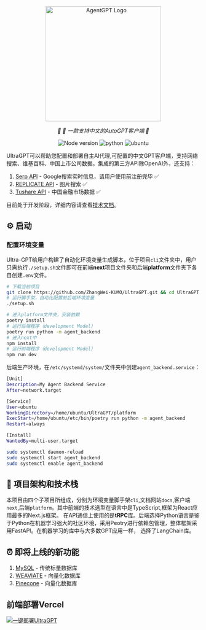 <p align="center">
  <img src="https://github.com/ZhangWei-KUMO/UltraGPT/blob/main/logo_ultra.png?raw=true" height="300" alt="AgentGPT Logo"/>
</p>
<p align="center">
  <em>🤖 🤖 一款支持中文的AutoGPT客户端  🤖 </em>
</p>
<p align="center">
      <img alt="Node version" src="https://img.shields.io/static/v1?label=node&message=%20%3E=18&logo=node.js&color=2334D058" />
      <img src="https://img.shields.io/badge/python-%3E%3D3.11-blue" alt="python">
      <img src="https://img.shields.io/badge/ubuntu-22.04-orange" alt="ubuntu">
</p>

UltraGPT可以帮助您配置和部署自主AI代理,可配置的中文GPT客户端，支持网络搜索、维基百科、中国上市公司数据。集成的第三方API除OpenAI外，还支持：

1. [Serp API](https://serpapi.com/) - Google搜索实时信息，请用户使用前注册完毕 ✅
2. [REPLICATE API](https://https://replicate.com) - 图片搜索 ✅
3. [Tushare API](https://serpapi.com/) - 中国金融市场数据 ✅

目前处于开发阶段，详细内容请查看[技术文档](https://zhangwei-kumo.github.io/UltraGPT)。

## ⚙ 启动

### 配置环境变量
Ultra-GPT给用户构建了自动化环境变量生成脚本，位于项目`cli`文件夹中，用户只需执行`./setup.sh`文件即可在前端**next**项目文件夹和后端**platform**文件夹下各自创建`.env`文件。

```bash
# 下载当前项目
git clone https://github.com/ZhangWei-KUMO/UltraGPT.git && cd UltraGPT
# 运行脚手架，自动化配置前后端环境变量
./setup.sh
```

```bash
# 进入platform文件夹，安装依赖
poetry install
# 运行后端程序（development Model）
poetry run python -m agent_backend
# 进入next中
npm install
# 运行前端程序（development Model）
npm run dev
```

后端生产环境，在`/etc/systemd/system/`文件夹中创建`agent_backend.service`：

```bash
[Unit]
Description=My Agent Backend Service
After=network.target

[Service]
User=ubuntu
WorkingDirectory=/home/ubuntu/UltraGPT/platform
ExecStart=/home/ubuntu/etc/bin/poetry run python -m agent_backend
Restart=always

[Install]
WantedBy=multi-user.target
```

```bash
sudo systemctl daemon-reload
sudo systemctl start agent_backend
sudo systemctl enable agent_backend
```


## 🚧 项目架构和技术栈

本项目由四个子项目所组成，分别为环境变量脚手架`cli`,文档网站`docs`,客户端`next`,后端`platform`。其中前端的技术选型在语言中是TypeScript,框架为React应用最多的Next.js框架。
在API通信上使用的是**tRPC**库。后端选择Python语言是鉴于Python在机器学习强大的社区环境，采用Peotry进行依赖包管理，整体框架采用FastAPI。在机器学习的库中与大多数GPT应用一样，
选择了LangChain库。

## ⏰ 即将上线的新功能

1. [MySQL]() - 传统标量数据库
2. [WEAVIATE](https://weaviate.io/) - 向量化数据库
3. [Pinecone](https://www.pinecone.io) - 向量化数据库

## 前端部署Vercel

[![一键部署UltraGPT](https://vercel.com/button)](https://vercel.com/new/clone?repository-url=https%3A%2F%2Fgithub.com%2Fvercel%2Fnext.js%2Ftree%2Fcanary%2Fexamples%2Fhello-world)
